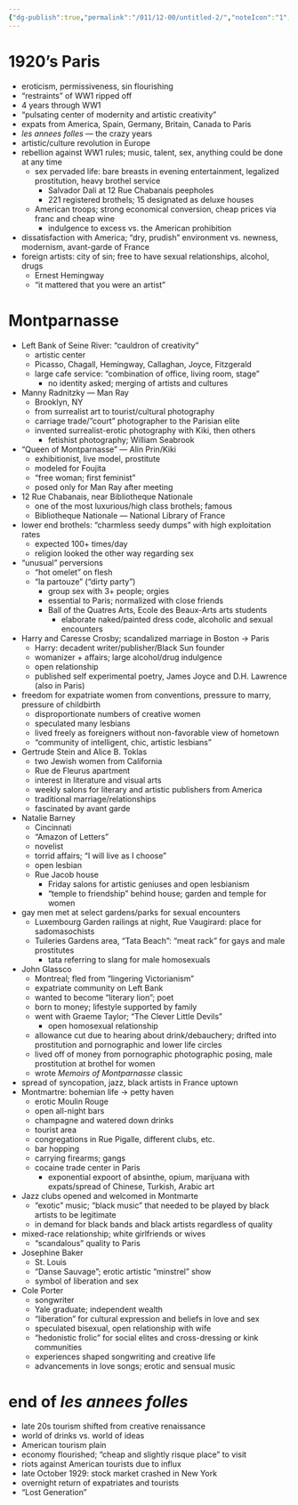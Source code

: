 ```yaml
---
{"dg-publish":true,"permalink":"/011/12-00/untitled-2/","noteIcon":"1","created":"2024-09-26T13:45:04.164-07:00","updated":"2024-09-26T15:31:35.649-07:00"}
---
```


# 1920’s Paris
- eroticism, permissiveness, sin flourishing
- “restraints” of WW1 ripped off
- 4 years through WW1
- “pulsating center of modernity and artistic creativity”
- expats from America, Spain, Germany, Britain, Canada to Paris
- *les annees folles* — the crazy years
- artistic/culture revolution in Europe
- rebellion against WW1 rules; music, talent, sex, anything could be done at any time
	- sex pervaded life: bare breasts in evening entertainment, legalized prostitution, heavy brothel service
		- Salvador Dali at 12 Rue Chabanais peepholes
		- 221 registered brothels; 15 designated as deluxe houses
	- American troops; strong economical conversion, cheap prices via franc and cheap wine
		- indulgence to excess vs. the American prohibition
- dissatisfaction with America; “dry, prudish” environment vs. newness, modernism, avant-garde of France
- foreign artists: city of sin; free to have sexual relationships, alcohol, drugs
	- Ernest Hemingway
	- “it mattered that you were an artist”
# Montparnasse
- Left Bank of Seine River: “cauldron of creativity”
	- artistic center
	- Picasso, Chagall, Hemingway, Callaghan, Joyce, Fitzgerald
	- large cafe service: “combination of office, living room, stage”
		- no identity asked; merging of artists and cultures
- Manny Radnitzky — Man Ray
	- Brooklyn, NY
	- from surrealist art to tourist/cultural photography
	- carriage trade/”court” photographer to the Parisian elite
	- invented surrealist-erotic photography with Kiki, then others
		- fetishist photography; William Seabrook
- “Queen of Montparnasse” — Alin Prin/Kiki
	- exhibitionist, live model, prostitute
	- modeled for Foujita
	- “free woman; first feminist”
	- posed only for Man Ray after meeting
- 12 Rue Chabanais, near Bibliotheque Nationale
	- one of the most luxurious/high class brothels; famous
	- Bibliotheque Nationale — National Library of France
- lower end brothels: “charmless seedy dumps” with high exploitation rates
	- expected 100+ times/day
	- religion looked the other way regarding sex
- “unusual” perversions
	- “hot omelet” on flesh
	- “la partouze” (“dirty party”)
		- group sex with 3+ people; orgies
		- essential to Paris; normalized with close friends
		- Ball of the Quatres Arts, Ecole des Beaux-Arts arts students
			- elaborate naked/painted dress code, alcoholic and sexual encounters
- Harry and Caresse Crosby; scandalized marriage in Boston → Paris
	- Harry: decadent writer/publisher/Black Sun founder
	- womanizer + affairs; large alcohol/drug indulgence
	- open relationship
	- published self experimental poetry, James Joyce and D.H. Lawrence (also in Paris)
- freedom for expatriate women from conventions, pressure to marry, pressure of childbirth
	- disproportionate numbers of creative women
	- speculated many lesbians
	- lived freely as foreigners without non-favorable view of hometown
	- “community of intelligent, chic, artistic lesbians”
- Gertrude Stein and Alice B. Toklas
	- two Jewish women from California
	- Rue de Fleurus apartment
	- interest in literature and visual arts
	- weekly salons for literary and artistic publishers from America
	- traditional marriage/relationships
	- fascinated by avant garde
- Natalie Barney
	- Cincinnati
	- “Amazon of Letters”
	- novelist
	- torrid affairs; “I will live as I choose”
	- open lesbian
	- Rue Jacob house
		- Friday salons for artistic geniuses and open lesbianism
		- “temple to friendship” behind house; garden and temple for women
- gay men met at select gardens/parks for sexual encounters
	- Luxembourg Garden railings at night, Rue Vaugirard: place for sadomasochists
	- Tuileries Gardens area, “Tata Beach”: “meat rack” for gays and male prostitutes
		- tata referring to slang for male homosexuals
- John Glassco
	- Montreal; fled from “lingering Victorianism”
	- expatriate community on Left Bank
	- wanted to become “literary lion”; poet
	- born to money; lifestyle supported by family
	- went with Graeme Taylor; “The Clever Little Devils”
		- open homosexual relationship
	- allowance cut due to hearing about drink/debauchery; drifted into prostitution and pornographic and lower life circles
	- lived off of money from pornographic photographic posing, male prostitution at brothel for women
	- wrote *Memoirs of Montparnasse* classic
- spread of syncopation, jazz, black artists in France uptown
- Montmartre: bohemian life → petty haven
	- erotic Moulin Rouge
	- open all-night bars
	- champagne and watered down drinks
	- tourist area
	- congregations in Rue Pigalle, different clubs, etc.
	- bar hopping
	- carrying firearms; gangs
	- cocaine trade center in Paris
		- exponential expoort of absinthe, opium, marijuana with expats/spread of Chinese, Turkish, Arabic art
- Jazz clubs opened and welcomed in Montmarte
	- “exotic” music; “black music” that needed to be played by black artists to be legitimate
	- in demand for black bands and black artists regardless of quality
- mixed-race relationship; white girlfriends or wives
	- “scandalous” quality to Paris
- Josephine Baker
	- St. Louis
	- “Danse Sauvage”; erotic artistic “minstrel” show
	- symbol of liberation and sex
- Cole Porter
	- songwriter
	- Yale graduate; independent wealth
	- “liberation” for cultural expression and beliefs in love and sex
	- speculated bisexual, open relationship with wife
	- “hedonistic frolic” for social elites and cross-dressing or kink communities
	- experiences shaped songwriting and creative life
	- advancements in love songs; erotic and sensual music
# end of *les annees folles*
- late 20s tourism shifted from creative renaissance
- world of drinks vs. world of ideas
- American tourism plain
- economy flourished; “cheap and slightly risque place” to visit
- riots against American tourists due to influx
- late October 1929: stock market crashed in New York
- overnight return of expatriates and tourists
- “Lost Generation”